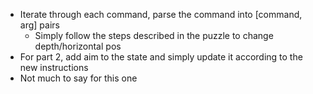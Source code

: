 - Iterate through each command, parse the command into [command, arg] pairs
  - Simply follow the steps described in the puzzle to change depth/horizontal pos
- For part 2, add aim to the state and simply update it according to the new instructions
- Not much to say for this one